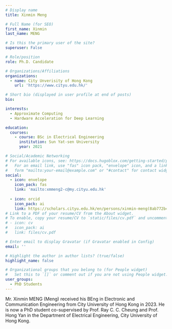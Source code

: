 ```yaml
---
# Display name
title: Xinmin Meng

# Full Name (for SEO)
first_name: Xinmin
last_name: MENG

# Is this the primary user of the site?
superuser: False

# Role/position
role: Ph.D. Candidate

# Organizations/Affiliations
organizations:
  - name: City Unverisity of Hong Kong
    url: 'https://www.cityu.edu.hk/'

# Short bio (displayed in user profile at end of posts)
bio: 

interests:
  - Approximate Computing
  - Hardware Acceleration for Deep Learning

education:
  courses:
    - course: BSc in Electrical Engineering
      institution: Sun Yat-sen University
      year: 2021

# Social/Academic Networking
# For available icons, see: https://docs.hugoblox.com/getting-started/page-builder/#icons
#   For an email link, use "fas" icon pack, "envelope" icon, and a link in the
#   form "mailto:your-email@example.com" or "#contact" for contact widget.
social:
  - icon: envelope
    icon_pack: fas
    link: 'mailto:xmmeng2-c@my.cityu.edu.hk'
   
  - icon: orcid
    icon_pack: ai
    link: https://scholars.cityu.edu.hk/en/persons/xinmin-meng(8ab772b4-4398-46d4-a666-aacfac528b48).html
# Link to a PDF of your resume/CV from the About widget.
# To enable, copy your resume/CV to `static/files/cv.pdf` and uncomment the lines below.
# - icon: cv
#   icon_pack: ai
#   link: files/cv.pdf

# Enter email to display Gravatar (if Gravatar enabled in Config)
email: ''

# Highlight the author in author lists? (true/false)
highlight_name: false

# Organizational groups that you belong to (for People widget)
#   Set this to `[]` or comment out if you are not using People widget.
user_groups:
  - PhD Students
---
```


Mr. Xinmin MENG (Meng) received his BEng in Electronic and Communication Engineering from City University of Hong Kong in 2023. He is now a PhD student co-supervised by Prof. Ray C. C. Cheung and Prof. Hong Yan in the Department of Electrical Engineering, City University of Hong Kong.

